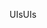 <span data-ttu-id="8b156-101">UIs</span><span class="sxs-lookup"><span data-stu-id="8b156-101">UIs</span></span>
